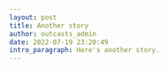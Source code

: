 ```yaml
---
layout: post
title: Another story
author: outcasts_admin
date: 2022-07-19 23:20:49
intro_paragraph: Here's another story.
---
```

